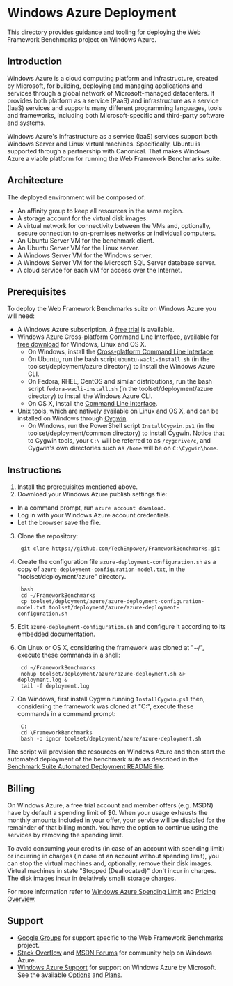# Windows Azure Deployment

This directory provides guidance and tooling for deploying the Web Framework Benchmarks project on Windows Azure.


## Introduction

Windows Azure is a cloud computing platform and infrastructure, created by Microsoft, for building, deploying and managing applications and services through a global network of Microsoft-managed datacenters. It provides both platform as a service (PaaS) and infrastructure as a service (IaaS) services and supports many different programming languages, tools and frameworks, including both Microsoft-specific and third-party software and systems.

Windows Azure's infrastructure as a service (IaaS) services support both Windows Server and Linux virtual machines. Specifically, Ubuntu is supported through a partnership with Canonical. That makes Windows Azure a viable platform for running the Web Framework Benchmarks suite.


## Architecture

The deployed environment will be composed of:

* An affinity group to keep all resources in the same region.
* A storage account for the virtual disk images.
* A virtual network for connectivity between the VMs and, optionally, secure connection to on-premises networks or individual computers.
* An Ubuntu Server VM for the benchmark client.
* An Ubuntu Server VM for the Linux server.
* A Windows Server VM for the Windows server.
* A Windows Server VM for the Microsoft SQL Server database server.
* A cloud service for each VM for access over the Internet.


## Prerequisites

To deploy the Web Framework Benchmarks suite on Windows Azure you will need:

* A Windows Azure subscription. A [free trial](https://www.windowsazure.com/en-us/pricing/free-trial/) is available.
* Windows Azure Cross-platform Command Line Interface, available for [free download](https://www.windowsazure.com/en-us/downloads/#cmd-line-tools) for Windows, Linux and OS X.
  * On Windows, install the [Cross-platform Command Line Interface](http://go.microsoft.com/?linkid=9828653&clcid=0x409).
  * On Ubuntu, run the bash script `ubuntu-wacli-install.sh` (in the toolset/deployment/azure directory) to install the Windows Azure CLI.
  * On Fedora, RHEL, CentOS and similar distributions, run the bash script `fedora-wacli-install.sh` (in the toolset/deployment/azure directory) to install the Windows Azure CLI.
  * On OS X, install the [Command Line Interface](http://go.microsoft.com/fwlink/?linkid=253471&clcid=0x409).
* Unix tools, which are natively available on Linux and OS X, and can be installed on Windows through [Cygwin](http://www.cygwin.com/).
  * On Windows, run the PowerShell script `InstallCygwin.ps1` (in the toolset/deployment/common directory) to install Cygwin. Notice that to Cygwin tools, your `C:\` will be referred to as `/cygdrive/c`, and Cygwin's own directories such as `/home` will be on `C:\Cygwin\home`.


## Instructions

1. Install the prerequisites mentioned above.
2. Download your Windows Azure publish settings file:
  * In a command prompt, run `azure account download`.
  * Log in with your Windows Azure account credentials.
  * Let the browser save the file.
3. Clone the repository:

        git clone https://github.com/TechEmpower/FrameworkBenchmarks.git

4. Create the configuration file `azure-deployment-configuration.sh` as a copy of `azure-deployment-configuration-model.txt`, in the "toolset/deployment/azure" directory.

        bash
        cd ~/FrameworkBenchmarks
        cp toolset/deployment/azure/azure-deployment-configuration-model.txt toolset/deployment/azure/azure-deployment-configuration.sh

5. Edit `azure-deployment-configuration.sh` and configure it according to its embedded documentation.

6. On Linux or OS X, considering the framework was cloned at "~/", execute these commands in a shell:

        cd ~/FrameworkBenchmarks
        nohup toolset/deployment/azure/azure-deployment.sh &> deployment.log &
        tail -f deployment.log

7. On Windows, first install Cygwin running `InstallCygwin.ps1` then, considering the framework was cloned at "C:\", execute these commands in a command prompt:

        C:
        cd \FrameworkBenchmarks
        bash -o igncr toolset/deployment/azure/azure-deployment.sh

The script will provision the resources on Windows Azure and then start the automated deployment of the benchmark suite as described in the [Benchmark Suite Automated Deployment README file](../common/README.md).


## Billing

On Windows Azure, a free trial account and member offers (e.g. MSDN) have by default a spending limit of $0. When your usage exhausts the monthly amounts included in your offer, your service will be disabled for the remainder of that billing month. You have the option to continue using the services by removing the spending limit.

To avoid consuming your credits (in case of an account with spending limit) or incurring in charges (in case of an account without spending limit), you can stop the virtual machines and, optionally, remove their disk images. Virtual machines in state "Stopped (Deallocated)" don't incur in charges. The disk images incur in (relatively small) storage charges.

For more information refer to [Windows Azure Spending Limit](http://www.windowsazure.com/en-us/pricing/spending-limits/) and [Pricing Overview](http://www.windowsazure.com/en-us/pricing/overview/).


## Support
* [Google Groups](https://groups.google.com/forum/?fromgroups=#!forum/framework-benchmarks) for support specific to the Web Framework Benchmarks project.
* [Stack Overflow](http://stackoverflow.com/questions/tagged/azure) and [MSDN Forums](http://social.msdn.microsoft.com/Forums/en-US/category/windowsazureplatform,azuremarketplace,windowsazureplatformctp) for community help on Windows Azure.
* [Windows Azure Support](http://www.windowsazure.com/en-us/support/faq/) for support on Windows Azure by Microsoft. See the available [Options](http://www.windowsazure.com/en-us/support/options/) and [Plans](http://www.windowsazure.com/en-us/support/plans/).
